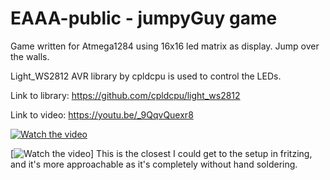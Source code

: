 

# EAAA-public - jumpyGuy game
Game written for Atmega1284 using 16x16 led matrix as display. Jump over the walls.

Light_WS2812 AVR library by cpldcpu is used to control the LEDs.

Link to library: https://github.com/cpldcpu/light_ws2812

Link to video: https://youtu.be/_9QqvQuexr8

[![Watch the video](https://i.ytimg.com/an_webp/_9QqvQuexr8/mqdefault_6s.webp?du=3000&sqp=CKbjqaIG&rs=AOn4CLDLNrMm7Po7JA2Sz2o0mx6iO_cpXQ)](https://www.youtube.com/watch?v=_9QqvQuexr8)



[![Watch the video]([[https://i.ytimg.com/an_webp/_9QqvQuexr8/mqdefault_6s.webp?du=3000&sqp=CKbjqaIG&rs=AOn4CLDLNrMm7Po7JA2Sz2o0mx6iO_cpXQ](https://raw.githubusercontent.com/ThommyJabrony/EAAA-public/jumpyGuy/Screenshot%20from%202023-04-27%2016-29-00.png))]
This is the closest I could get to the setup in fritzing, and it's more approachable as it's completely without hand soldering.
